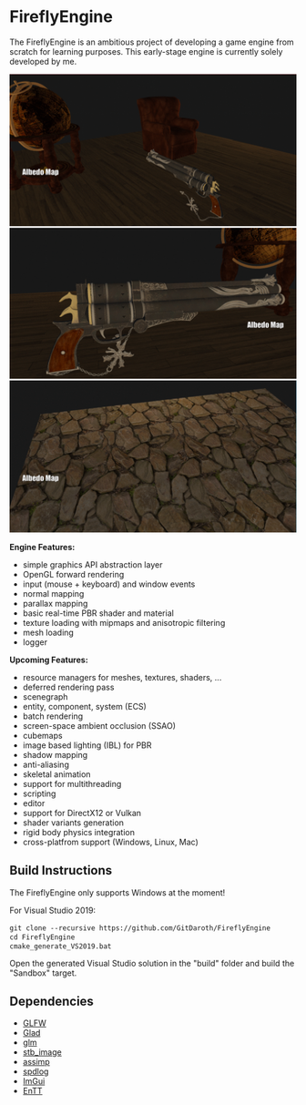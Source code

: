 # FireflyEngine

The FireflyEngine is an ambitious project of developing a game engine from scratch for learning purposes. This early-stage engine is currently solely developed by me.

![scene1](/showcase/scene1.gif)
![scene1_close](/showcase/scene1_close.gif)
![scene2](/showcase/scene2.gif)

**Engine Features:**
- simple graphics API abstraction layer
- OpenGL forward rendering
- input (mouse + keyboard) and window events
- normal mapping
- parallax mapping
- basic real-time PBR shader and material
- texture loading with mipmaps and anisotropic filtering
- mesh loading
- logger

**Upcoming Features:**
- resource managers for meshes, textures, shaders, ...
- deferred rendering pass
- scenegraph
- entity, component, system (ECS)
- batch rendering
- screen-space ambient occlusion (SSAO)
- cubemaps
- image based lighting (IBL) for PBR
- shadow mapping
- anti-aliasing
- skeletal animation
- support for multithreading
- scripting
- editor
- support for DirectX12 or Vulkan
- shader variants generation
- rigid body physics integration
- cross-platfrom support (Windows, Linux, Mac)

## Build Instructions
The FireflyEngine only supports Windows at the moment!

For Visual Studio 2019:
```
git clone --recursive https://github.com/GitDaroth/FireflyEngine
cd FireflyEngine
cmake_generate_VS2019.bat
```
Open the generated Visual Studio solution in the "build" folder and build the "Sandbox" target.

## Dependencies
- [GLFW](https://github.com/glfw/glfw)
- [Glad](https://glad.dav1d.de)
- [glm](https://github.com/g-truc/glm)
- [stb_image](https://github.com/nothings/stb)
- [assimp](https://github.com/assimp/assimp)
- [spdlog](https://github.com/gabime/spdlog)
- [ImGui](https://github.com/ocornut/imgui)
- [EnTT](https://github.com/skypjack/entt)